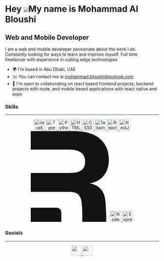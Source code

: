 Hey ![](https://user-images.githubusercontent.com/18350557/176309783-0785949b-9127-417c-8b55-ab5a4333674e.gif)My name is Mohammad Al Bloushi
===========================================================================================================================================

Web and Mobile Developer
------------------------------

I am a web and mobile developer passionate about the work I do. Constantly looking for ways to learn and improve myself. Full time freelancer with experience in cutting edge technologies

*   🌍  I'm based in Abu Dhabi, UAE
*   ✉️  You can contact me at [mohammad.bloushi@outlook.com](mailto:mohammad.bloushi@outlook.com)
*   🤝  I'm open to collaborating on react based frontend projects, backend projects with node, and mobile based applications with react native and expo

### Skills 
-----------
<p align="middle">
  <a href="https://developer.mozilla.org/en-US/docs/Web/JavaScript" target="_blank" rel="noreferrer">
    <img src="https://raw.githubusercontent.com/danielcranney/readme-generator/main/public/icons/skills/javascript-colored.svg" width="36" height="36" alt="JavaScript" />
  </a>
  <a href="https://www.typescriptlang.org/" target="_blank" rel="noreferrer">
    <img src="https://raw.githubusercontent.com/danielcranney/readme-generator/main/public/icons/skills/typescript-colored.svg" width="36" height="36" alt="TypeScript" />
  </a>
  <a href="https://www.python.org/" target="_blank" rel="noreferrer">
    <img src="https://raw.githubusercontent.com/danielcranney/readme-generator/main/public/icons/skills/python-colored.svg" width="36" height="36" alt="Python" />
  </a>
  <a href="https://developer.mozilla.org/en-US/docs/Glossary/HTML5" target="_blank" rel="noreferrer">
    <img src="https://raw.githubusercontent.com/danielcranney/readme-generator/main/public/icons/skills/html5-colored.svg" width="36" height="36" alt="HTML5" />
  </a>
  <a href="https://www.w3.org/TR/CSS/#css" target="_blank" rel="noreferrer">
    <img src="https://raw.githubusercontent.com/danielcranney/readme-generator/main/public/icons/skills/css3-colored.svg" width="36" height="36" alt="CSS3" />
  </a>
  <a href="https://tailwindcss.com/" target="_blank" rel="noreferrer">
    <img src="https://raw.githubusercontent.com/danielcranney/readme-generator/main/public/icons/skills/tailwindcss-colored.svg" width="36" height="36" alt="TailwindCSS" />
  </a>
  <a href="https://reactjs.org/" target="_blank" rel="noreferrer">
    <img src="https://raw.githubusercontent.com/danielcranney/readme-generator/main/public/icons/skills/react-colored.svg" width="36" height="36" alt="React" />
  </a>
  <a href="https://nextjs.org/docs" target="_blank" rel="noreferrer">
    <img src="https://raw.githubusercontent.com/danielcranney/readme-generator/main/public/icons/skills/nextjs-colored.svg" width="36" height="36" alt="NextJs" />
  </a>
  <a>
    <svg width="256px" height="297px" viewBox="0 0 256 297" version="1.1" xmlns="http://www.w3.org/2000/svg" xmlns:xlink="http://www.w3.org/1999/xlink">
    <title>Shape</title>
    <g stroke="none" stroke-width="1" fill="none" fill-rule="evenodd">
        <path d="M141.674538,-7.10542736e-15 C218.04743,-7.10542736e-15 256,36.3493031 256,94.4136694 C256,137.843796 229.292875,166.16709 193.214546,170.888177 C223.670152,177.025429 241.473826,194.491998 244.754554,228.952544 L245.229325,235.289856 L245.643706,241.214203 L246.00181,246.756109 L246.250531,250.934795 L246.517683,255.865245 L246.656217,258.679019 L246.853693,263.148984 L247.012965,267.370833 L247.091895,269.797544 L247.198581,273.685906 L247.290626,278.131883 L247.324005,280.280236 L247.384197,286.505871 L247.403543,293.002292 L247.40462,296.886512 L168.646185,296.886512 L168.650135,295.266478 L168.650135,295.266478 L168.678181,292.120279 L168.678181,292.120279 L168.725186,289.055223 L168.861417,281.631321 L168.895871,279.142491 L168.922852,275.239899 L168.922852,275.239899 L168.919162,272.744266 L168.896218,270.127045 L168.864335,268.072886 L168.799537,265.197081 L168.706158,262.147348 L168.580806,258.904651 L168.42009,255.449957 L168.325411,253.637163 L168.164297,250.804473 L167.978998,247.828446 L167.691838,243.623566 L167.444542,240.281862 C167.373519,239.25114 167.291291,238.24473 167.19786,237.262104 L166.996058,235.328408 C164.395177,212.50087 155.340815,203.170989 139.832974,200.059114 L138.525715,199.814028 C137.64425,199.660026 136.742867,199.52459 135.821566,199.406474 L134.424675,199.242133 C134.189371,199.216855 133.952821,199.192621 133.715026,199.169411 L132.27332,199.042283 L132.27332,199.042283 L130.801736,198.938792 L130.801736,198.938792 L129.300276,198.858003 L129.300276,198.858003 L127.785563,198.799503 L126.241612,198.761396 L124.668422,198.742777 L124.668422,198.742777 L0,198.740492 L0,136.900224 L127.619345,136.900224 C129.706029,136.900224 131.728173,136.860653 133.685777,136.779928 L135.621869,136.685425 L135.621869,136.685425 L137.514935,136.563134 L137.514935,136.563134 L139.364974,136.412701 C139.669729,136.385264 139.97269,136.35664 140.273859,136.326822 L142.05936,136.133518 C143.235352,135.995014 144.382659,135.837162 145.501284,135.659493 L147.157707,135.378069 C167.866574,131.62361 178.22062,120.630459 178.22062,99.1783057 C178.22062,75.1035054 161.354066,60.5128152 127.619345,60.5128152 L0,60.5128152 L0,-7.10542736e-15 L141.674538,-7.10542736e-15 Z M83.2762921,250.785352 C93.6094556,250.785352 97.9327877,256.522818 99.4729615,262.01452 L99.6761617,262.804225 L99.6761617,262.804225 L99.8429155,263.58653 L99.9515227,264.204367 L99.9979397,264.509915 L100.075689,265.112992 L100.134243,265.703672 L100.156667,265.993728 L100.188494,266.561991 L100.198173,266.839685 L100.205751,267.380932 L100.205751,296.886512 L0,296.886512 L0,250.785352 L83.2762921,250.785352 Z" fill="#121212" fill-rule="nonzero"></path>
    </g>
    </svg>
  </a>
  <a href="https://nodejs.org/en/" target="_blank" rel="noreferrer">
    <img src="https://raw.githubusercontent.com/danielcranney/readme-generator/main/public/icons/skills/nodejs-colored.svg" width="36" height="36" alt="NodeJS" />
  </a>
  <a href="https://expressjs.com/" target="_blank" rel="noreferrer">
    <img src="https://raw.githubusercontent.com/danielcranney/readme-generator/main/public/icons/skills/express-colored.svg" width="36" height="36" alt="Express" />
  </a>
</p>
                    

### Socials
------------          

<p align="middle">
  <a href="https://www.linkedin.com/in/muhammad-mahboob-ali-b09394327/" target="_blank" rel="noreferrer">
    <img src="https://raw.githubusercontent.com/danielcranney/readme-generator/main/public/icons/socials/linkedin.svg" width="32" height="32" />
  </a>
  <a href="https://x.com/mohammad7alb" target="_blank" rel="noreferrer">
    <img src="https://raw.githubusercontent.com/danielcranney/readme-generator/main/public/icons/socials/twitter.svg" width="32" height="32" />
  </a>
</p>
